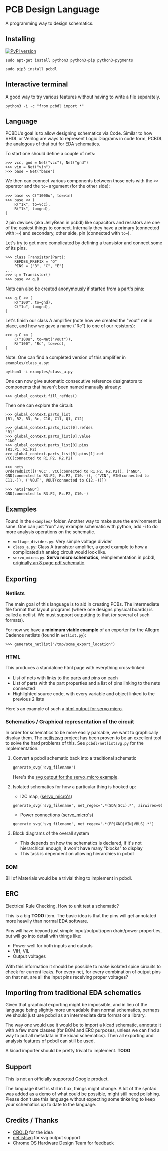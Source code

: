 # PCB Design Language
A programming way to design schematics.

## Installing

[![PyPI version](https://badge.fury.io/py/pcbdl.svg)](https://pypi.org/project/pcbdl/)

	sudo apt-get install python3 python3-pip python3-pygments

	sudo pip3 install pcbdl

## Interactive terminal

A good way to try various features without having to write a file separately.

	python3 -i -c "from pcbdl import *"

## Language

PCBDL's goal is to allow designing schematics via Code. Similar to how VHDL or Verilog are ways to represent Logic Diagrams in code form, PCBDL the analogous of that but for EDA schematics.

To start one should define a couple of nets:

	>>> vcc, gnd = Net("vcc"), Net("gnd")
	>>> vin = Net("vin")
	>>> base = Net("base")

We then can connect various components between those nets with the `<<` operator and the `to=` argument (for the other side):

	>>> base << C("1000u", to=vin)
	>>> base << (
		R("1k", to=vcc),
		R("1k", to=gnd),
	)

2 pin devices (aka JellyBean in pcbdl) like capacitors and resistors are one of the easiest things to connect. Internally they have a primary (connected with `>>`) and secondary, other side, pin (connected with `to=`).

Let's try to get more complicated by defining a transistor and connect some of its pins.

	>>> class Transistor(Part):
		REFDES_PREFIX = "Q"
		PINS = ["B", "C", "E"]
	...
	>>> q = Transistor()
	>>> base << q.B

Nets can also be created anonymously if started from a part's pins:

	>>> q.E << (
		R("100", to=gnd),
		C("1u", to=gnd),
	)

Let's finish our class A amplifier (note how we created the "vout" net in place, and how we gave a name ("Rc") to one of our resistors):

	>>> q.C << (
		C("100u", to=Net("vout")),
		R("100", "Rc", to=vcc),
	)

Note: One can find a completed version of this amplifier in `examples/class_a.py`:

	python3 -i examples/class_a.py


One can now give automatic consecutive reference designators to components that haven't been named manually already:

	>>> global_context.fill_refdes()

Then one can explore the circuit:

	>>> global_context.parts_list
	[R1, R2, R3, Rc, C10, C11, Q1, C12]

	>>> global_context.parts_list[0].refdes
	'R1'
	>>> global_context.parts_list[0].value
	'1kΩ'
	>>> global_context.parts_list[0].pins
	(R1.P1, R1.P2)
	>>> global_context.parts_list[0].pins[1].net
	VCC(connected to R1.P2, R2.P2)

	>>> nets
	OrderedDict([('VCC', VCC(connected to R1.P2, R2.P2)), ('GND', GND(connected to R3.P2, Rc.P2, C10.-)), ('VIN', VIN(connected to C11.-)), ('VOUT', VOUT(connected to C12.-))])

	>>> nets["GND"]
	GND(connected to R3.P2, Rc.P2, C10.-)

## Examples

Found in the `examples/` folder. Another way to make sure the environment is sane.
One can just "run" any example schematic with python, add -i to do more analysis operations on the schematic.

* `voltage_divider.py`: Very simple voltage divider
* `class_a.py`: Class A transistor amplifier, a good example to how a complicatedish analog circuit would look like.
* `servo_micro.py`: **Servo micro schematics**, reimplementation in pcbdl, [originally an 8 page pdf schematic](https://www.chromium.org/chromium-os/servo/servomicro).

## Exporting

### Netlists

The main goal of this language is to aid in creating PCBs. The intermediate file format that layout programs (where one designs physical boards) is called a netlist. We must support outputting to that (or several of such formats).

For now we have a **minimum viable example** of an exporter for the Allegro Cadence netlists (found in `netlist.py`):

	>>> generate_netlist("/tmp/some_export_location")

### HTML

This produces a standalone html page with everything cross-linked:

* List of nets with links to the parts and pins on each
* List of parts with the part properties and a list of pins linking to the nets connected
* Highlighted source code, with every variable and object linked to the previous 2 lists

Here's an example of such a [html output for servo micro](https://google.github.io/pcbdl/examples/servo_micro.html).

### Schematics / Graphical representation of the circuit

In order for schematics to be more easily parsable, we want to graphically display them. The [netlistsvg](https://github.com/nturley/netlistsvg) project has been proven to be an excellent tool to solve the hard problems of this. See `pcbdl/netlistsvg.py` for the implementation.

1. Convert a pcbdl schematic back into a traditional schematic

	`generate_svg('svg_filename')`

	Here's the [svg output for the servo_micro example](https://google.github.io/pcbdl/examples/servo_micro.svg).

2. Isolated schematics for how a particular thing is hooked up:
	* I2C map, ([servo_micro's](https://google.github.io/pcbdl/examples/servo_micro.i2c.svg))

	`generate_svg('svg_filename', net_regex='.*(SDA|SCL).*', airwires=0)`

	* Power connections ([servo_micro's](https://google.github.io/pcbdl/examples/servo_micro.power.svg))

	`generate_svg('svg_filename', net_regex='.*(PP|GND|VIN|VBUS).*')`

3. Block diagrams of the overall system
	* This depends on how the schematics is declared, if it's not hierarchical enough, it won't have many "blocks" to display
	* This task is dependent on allowing hierarchies in pcbdl

### BOM

Bill of Materials would be a trivial thing to implement in pcbdl.

## ERC

Electrical Rule Checking. How to unit test a schematic?

This is a big **TODO** item. The basic idea is that the pins will get annotated more heavily than normal EDA software.

Pins will have beyond just simple input/output/open drain/power properties, but will go into detail with things like:
* Power well for both inputs and outputs
* ViH, ViL
* Output voltages

With this information it should be possible to make isolated spice circuits to check for current leaks.
For every net, for every combination of output pins on that net, are all the input pins receiving proper voltages?

## Importing from traditional EDA schematics

Given that graphical exporting might be impossible, and in lieu of the language being slightly more unreadable than normal schematics, perhaps we should just use pcbdl as an intermediate data format or a library.

The way one would use it would be to import a kicad schematic, annotate it with a few more classes (for BOM and ERC purposes, unless we can find a way to put all metadata in the kicad schematics). Then all exporting and analysis features of pcbdl can still be used.

A kicad importer should be pretty trivial to implement. **TODO**

## Support

This is not an officially supported Google product.

The language itself is still in flux, things might change. A lot of the syntax was added as a demo of what could be possible, might still need polishing. Please don't use this language without expecting some tinkering to keep your schematics up to date to the language.

## Credits / Thanks

* [CBOLD](http://cbold.com/) for the idea
* [netlistsvg](https://github.com/nturley/netlistsvg) for svg output support
* Chrome OS Hardware Design Team for feedback
